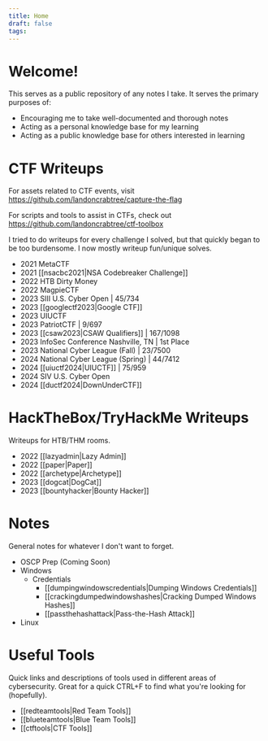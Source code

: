 ```yaml
---
title: Home
draft: false
tags:
---
```

# Welcome! 

This serves as a public repository of any notes I take. It serves the primary purposes of:
* Encouraging me to take well-documented and thorough notes
* Acting as a personal knowledge base for my learning 
* Acting as a public knowledge base for others interested in learning

# CTF Writeups
For assets related to CTF events, visit https://github.com/landoncrabtree/capture-the-flag

For scripts and tools to assist in CTFs, check out https://github.com/landoncrabtree/ctf-toolbox

I tried to do writeups for every challenge I solved, but that quickly began to be too burdensome. I now mostly writeup fun/unique solves. 

- 2021 MetaCTF 
- 2021 [[nsacbc2021|NSA Codebreaker Challenge]]
- 2022 HTB Dirty Money
- 2022 MagpieCTF
- 2023 SIII U.S. Cyber Open | 45/734
- 2023 [[googlectf2023|Google CTF]]
- 2023 UIUCTF
- 2023 PatriotCTF | 9/697
- 2023 [[csaw2023|CSAW Qualifiers]] | 167/1098
- 2023 InfoSec Conference Nashville, TN | 1st Place
- 2023 National Cyber League (Fall) | 23/7500
- 2024 National Cyber League (Spring) | 44/7412
- 2024 [[uiuctf2024|UIUCTF]] | 75/959
- 2024 SIV U.S. Cyber Open
- 2024 [[ductf2024|DownUnderCTF]]

# HackTheBox/TryHackMe Writeups
Writeups for HTB/THM rooms.
- 2022 [[lazyadmin|Lazy Admin]]
- 2022  [[paper|Paper]]
- 2022 [[archetype|Archetype]]
- 2023 [[dogcat|DogCat]]
- 2023 [[bountyhacker|Bounty Hacker]]

# Notes
General notes for whatever I don't want to forget.
- OSCP Prep (Coming Soon)
- Windows
	- Credentials
		- [[dumpingwindowscredentials|Dumping Windows Credentials]]
		- [[crackingdumpedwindowshashes|Cracking Dumped Windows Hashes]]
		- [[passthehashattack|Pass-the-Hash Attack]]
- Linux

# Useful Tools
Quick links and descriptions of tools used in different areas of cybersecurity. Great for a quick CTRL+F to find what you're looking for (hopefully).
- [[redteamtools|Red Team Tools]]
- [[blueteamtools|Blue Team Tools]]
- [[ctftools|CTF Tools]]
